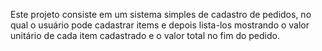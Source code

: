 Este projeto consiste em um sistema simples de cadastro de pedidos, no qual o usuário pode cadastrar items e depois lista-los mostrando o valor unitário de cada item cadastrado e o valor total no fim do pedido.